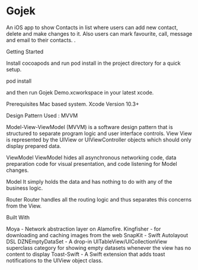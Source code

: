 # Gojek
An iOS app to show Contacts in list where users can add new contact, delete and make changes to it. Also users can mark favourite, call, message and email to their contacts. .

Getting Started

Install cocoapods and run pod install in the project directory for a quick setup.

pod install

and then run Gojek Demo.xcworkspace in your latest xcode. 

Prerequisites
Mac based system. Xcode Version 10.3+

Design Pattern Used : MVVM

Model-View-ViewModel (MVVM) is a software design pattern that is structured to separate program logic and user interface controls. 
View
View is represented by the UIView or UIViewController objects which should only display prepared data.

ViewModel
ViewModel hides all asynchronous networking code, data preparation code for visual presentation, and code listening for Model changes.

Model
It simply holds the data and has nothing to do with any of the business logic.

Router
Router handles all the routing logic and thus separates this concerns from the View.

Built With

Moya - Network abstraction layer on Alamofire.
Kingfisher - for downloading and caching images from the web
SnapKit - Swift Autolayout DSL
DZNEmptyDataSet - A drop-in UITableView/UICollectionView superclass category for showing empty datasets whenever the view has no content to display
Toast-Swift - A Swift extension that adds toast notifications to the UIView object class.
